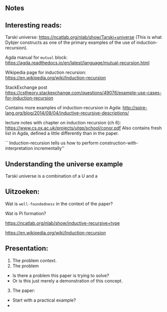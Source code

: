 
## Notes



## Interesting reads:

Tarski universe: https://ncatlab.org/nlab/show/Tarski+universe (This is what Dybjer constructs as one of the primary examples of the use of induction-recursion).

Agda manual for `mutual` block: https://agda.readthedocs.io/en/latest/language/mutual-recursion.html

Wikipedia page for induction recursion: https://en.wikipedia.org/wiki/Induction-recursion

StackExchange post https://cstheory.stackexchange.com/questions/49076/example-use-cases-for-induction-recursion

Contains more examples of induction-recursion in Agda: http://spire-lang.org/blog/2014/08/04/inductive-recursive-descriptions/

lecture notes with chapter on induction recursion (ch 6): https://www.cs.ox.ac.uk/projects/utgp/school/conor.pdf Also contains fresh list in Agda, defined a little differently than in the paper.

`` Induction-recursion tells us how to perform construction-with-interpretation incrementally''

## Understanding the universe example

Tarski universe is a combination of a U and a 


## Uitzoeken:

Wat is `well-foundedness` in the context of the paper?

Wat is Pi formation?

https://ncatlab.org/nlab/show/inductive-recursive+type

https://en.wikipedia.org/wiki/Induction-recursion


## Presentation:

1. The problem context.
2. The problem
  * Is there a problem this paper is trying to solve?
  * Or is this just merely a demonstration of this concept.
3. The paper:
  * Start with a practical example?
  * 

